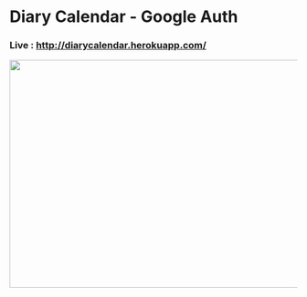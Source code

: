 

# Diary Calendar - Google Auth 

### Live : http://diarycalendar.herokuapp.com/ 
<img src="https://user-images.githubusercontent.com/39877325/104343670-8fdf2a80-553f-11eb-99b2-5f7e2d13a9bb.png" width="800" height="400"></img>

